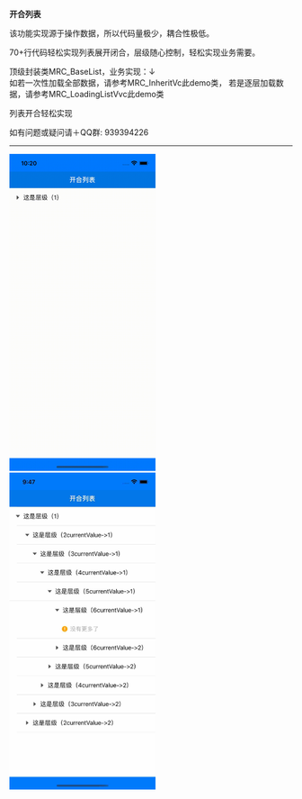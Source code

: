 **开合列表**

该功能实现源于操作数据，所以代码量极少，耦合性极低。

70+行代码轻松实现列表展开闭合，层级随心控制，轻松实现业务需要。

顶级封装类MRC_BaseList，业务实现：↓  
如若一次性加载全部数据，请参考MRC_InheritVc此demo类，
若是逐层加载数据，请参考MRC_LoadingListVvc此demo类

列表开合轻松实现

如有问题或疑问请＋QQ群: 939394226

***

<img src="https://github.com/jiajun1203/SwiftList/blob/main/all.gif?raw=true" width="260" height="563" alt=" "/><br/><img src="https://github.com/jiajun1203/SwiftList/blob/main/pic_1.png?raw=true" width="260" height="563" alt=" "/><br/>

